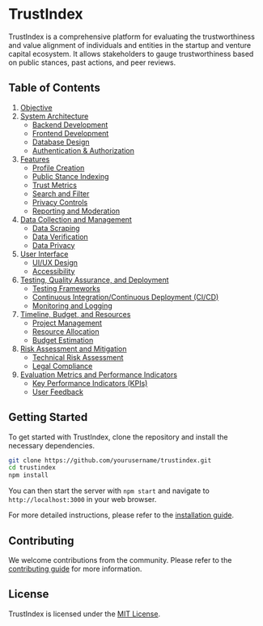 # TrustIndex

TrustIndex is a comprehensive platform for evaluating the trustworthiness and value alignment of individuals and entities in the startup and venture capital ecosystem. It allows stakeholders to gauge trustworthiness based on public stances, past actions, and peer reviews.

## Table of Contents

1. [Objective](docs/requirements.md#Objective)
2. [System Architecture](docs/system_architecture.md)
   - [Backend Development](docs/system_architecture.md#Backend-Development)
   - [Frontend Development](docs/system_architecture.md#Frontend-Development)
   - [Database Design](docs/system_architecture.md#Database-Design)
   - [Authentication & Authorization](docs/system_architecture.md#Authentication-&-Authorization)
3. [Features](docs/features.md)
   - [Profile Creation](docs/features.md#Profile-Creation)
   - [Public Stance Indexing](docs/features.md#Public-Stance-Indexing)
   - [Trust Metrics](docs/features.md#Trust-Metrics)
   - [Search and Filter](docs/features.md#Search-and-Filter)
   - [Privacy Controls](docs/features.md#Privacy-Controls)
   - [Reporting and Moderation](docs/features.md#Reporting-and-Moderation)
4. [Data Collection and Management](docs/data_collection_and_management.md)
   - [Data Scraping](docs/data_collection_and_management.md#Data-Scraping)
   - [Data Verification](docs/data_collection_and_management.md#Data-Verification)
   - [Data Privacy](docs/data_collection_and_management.md#Data-Privacy)
5. [User Interface](docs/user_interface.md)
   - [UI/UX Design](docs/user_interface.md#UI/UX-Design)
   - [Accessibility](docs/user_interface.md#Accessibility)
6. [Testing, Quality Assurance, and Deployment](docs/testing_quality_assurance_and_deployment.md)
   - [Testing Frameworks](docs/testing_quality_assurance_and_deployment.md#Testing-Frameworks)
   - [Continuous Integration/Continuous Deployment (CI/CD)](docs/testing_quality_assurance_and_deployment.md#Continuous-Integration/Continuous-Deployment)
   - [Monitoring and Logging](docs/testing_quality_assurance_and_deployment.md#Monitoring-and-Logging)
7. [Timeline, Budget, and Resources](docs/timeline_budget_and_resources.md)
   - [Project Management](docs/timeline_budget_and_resources.md#Project-Management)
   - [Resource Allocation](docs/timeline_budget_and_resources.md#Resource-Allocation)
   - [Budget Estimation](docs/timeline_budget_and_resources.md#Budget-Estimation)
8. [Risk Assessment and Mitigation](docs/risk_assessment_and_mitigation.md)
   - [Technical Risk Assessment](docs/risk_assessment_and_mitigation.md#Technical-Risk-Assessment)
   - [Legal Compliance](docs/risk_assessment_and_mitigation.md#Legal-Compliance)
9. [Evaluation Metrics and Performance Indicators](docs/evaluation_metrics_and_performance_indicators.md)
   - [Key Performance Indicators (KPIs)](docs/evaluation_metrics_and_performance_indicators.md#Key-Performance-Indicators)
   - [User Feedback](docs/evaluation_metrics_and_performance_indicators.md#User-Feedback)

## Getting Started

To get started with TrustIndex, clone the repository and install the necessary dependencies.

```bash
git clone https://github.com/yourusername/trustindex.git
cd trustindex
npm install
```

You can then start the server with `npm start` and navigate to `http://localhost:3000` in your web browser.

For more detailed instructions, please refer to the [installation guide](docs/installation.md).

## Contributing

We welcome contributions from the community. Please refer to the [contributing guide](docs/contributing.md) for more information.

## License

TrustIndex is licensed under the [MIT License](LICENSE).